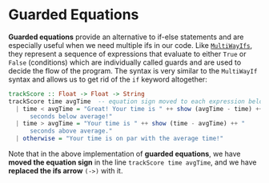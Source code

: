 # Guarded Equations

**Guarded equations** provide an alternative to if-else statements and are especially useful when we need multiple ifs in our code. Like [`MultiWayIfs`](multiwayif.md), they represent a sequence of expressions that evaluate to either `True` or `False` (conditions) which are individually called guards and are used to decide the flow of the program. The syntax is very similar to the `MultiWayIf` syntax and allows us to get rid of the `if` keyword altogether:

```haskell
trackScore :: Float -> Float -> String
trackScore time avgTime  -- equation sign moved to each expression below
  | time < avgTime = "Great! Your time is " ++ show (avgTime - time) ++ "
      seconds below average!"
  | time > avgTime = "Your time is " ++ show (time - avgTime) ++ " 
      seconds above average."
  | otherwise = "Your time is on par with the average time!"
```

Note that in the above implementation of **guarded equations**, we have **moved the equation sign** in the line `trackScore time avgTime`, and we have **replaced the ifs arrow** `(->)` with it.
